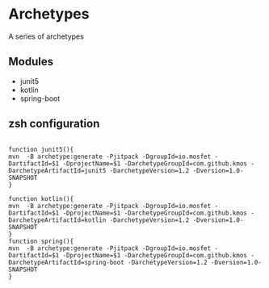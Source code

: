 # Archetypes

A series of archetypes 

## Modules

- junit5
- kotlin
- spring-boot


## zsh configuration

```shell

function junit5(){
mvn  -B archetype:generate -Pjitpack -DgroupId=io.mosfet -DartifactId=$1 -DprojectName=$1 -DarchetypeGroupId=com.github.kmos -DarchetypeArtifactId=junit5 -DarchetypeVersion=1.2 -Dversion=1.0-SNAPSHOT
}

function kotlin(){
mvn  -B archetype:generate -Pjitpack -DgroupId=io.mosfet -DartifactId=$1 -DprojectName=$1 -DarchetypeGroupId=com.github.kmos -DarchetypeArtifactId=kotlin -DarchetypeVersion=1.2 -Dversion=1.0-SNAPSHOT
}
function spring(){
mvn  -B archetype:generate -Pjitpack -DgroupId=io.mosfet -DartifactId=$1 -DprojectName=$1 -DarchetypeGroupId=com.github.kmos -DarchetypeArtifactId=spring-boot -DarchetypeVersion=1.2 -Dversion=1.0-SNAPSHOT
}


```
